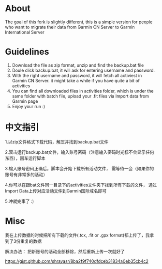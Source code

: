 # About
The goal of this fork is slightly different, this is a simple version for people who want to migrate their data from Garmin CN Server to Garmin International Server

# Guidelines
1. Download the file as zip format, unzip and find the backup.bat file
2. Doule click backup.bat, it will ask for entering username and password.
3. With the right username and password, it will fetch all activiest in Garmin CN Server. it might take a while if you have quite a bit of activities
4. You can find all downloaded files in activities folder, which is under the same folder with batch file, upload your .fit files via Import data from Garmin page
5. Enjoy your run :)

# 中文指引
1.以zip文件格式下载代码，解压并找到backup.bat文件

2.双击运行backup.bat文件，输入账号密码（注意输入密码时光标不会显示任何东西），回车运行脚本

3.输入账号密码正确后，脚本会开始下载所有活动文件， 需等待一会（如果你的账号有非常多的活动）

4.你可以在跟bat文件同一目录下的activities文件夹下找到所有下载的文件， 通过Import Data上传对应活动文件到Garmin国际域名即可

5.冲就完事了 :)

# Misc
我在上传数据的时候把所有下载的文件(.tcx, .fit or .gpx format)都上传了，我拿到了3份重复的数据

解决办法： 把新账号的活动全部移除，然后重新上传一次就好了

https://gist.github.com/shrayasr/8ba2f9f740dfdceb31834a0eb35cb4c2


